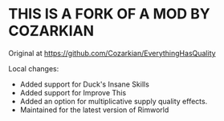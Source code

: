 # THIS IS A FORK OF A MOD BY COZARKIAN
Original at https://github.com/Cozarkian/EverythingHasQuality

Local changes:
- Added support for Duck's Insane Skills
- Added support for Improve This
- Added an option for multiplicative supply quality effects.
- Maintained for the latest version of Rimworld
